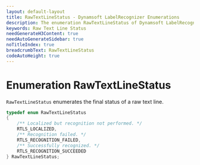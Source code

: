 ```yaml
---
layout: default-layout
title: RawTextLineStatus - Dynamsoft LabelRecognizer Enumerations
description: The enumeration RawTextLineStatus of Dynamsoft LabelRecognizer describes the final status of a raw text line.
keywords: Raw Text Line Status
needGenerateH3Content: true
needAutoGenerateSidebar: true
noTitleIndex: true
breadcrumbText: RawTextLineStatus
codeAutoHeight: true
---
```


# Enumeration RawTextLineStatus

`RawTextLineStatus` enumerates the final status of a raw text line.

```cpp
typedef enum RawTextLineStatus
{
    /** Localized but recognition not performed. */
    RTLS_LOCALIZED,
    /** Recognition failed. */
    RTLS_RECOGNITION_FAILED,
    /** Successfully recognized. */
    RTLS_RECOGNITION_SUCCEEDED
} RawTextLineStatus;
```
